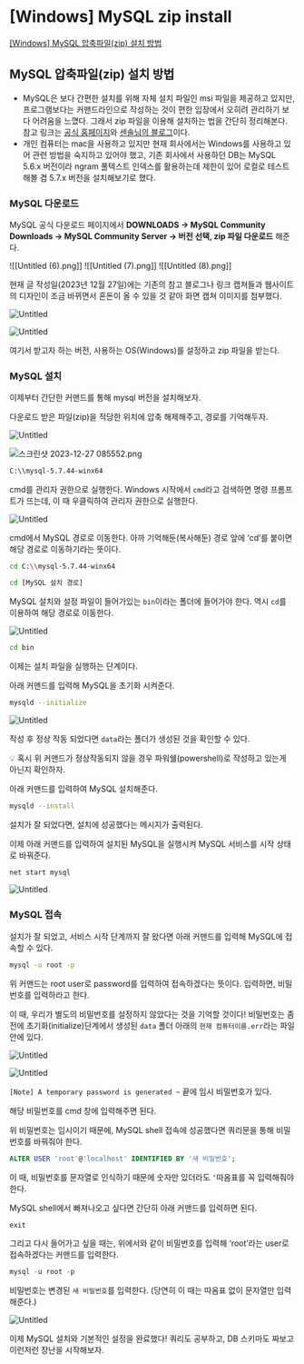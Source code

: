 # [Windows] MySQL zip install

[[Windows] MySQL 압축파일(zip) 설치 방법](https://sensol2.tistory.com/71)

## MySQL 압축파일(zip) 설치 방법

- MySQL은 보다 간편한 설치를 위해 자체 설치 파일인 msi 파일을 제공하고 있지만, 프로그램보다는 커맨드라인으로 작성하는 것이 편한 입장에서 오히려 관리하기 보다 어려움을 느꼈다. 그래서 zip 파일을 이용해 설치하는 법을 간단히 정리해본다. 참고 링크는 [공식 홈페이지](https://dev.mysql.com/downloads/windows/installer/5.7.html)와 [센솔님의 블로그](https://sensol2.tistory.com/71)이다.
- 개인 컴퓨터는 mac을 사용하고 있지만 현재 회사에서는 Windows를 사용하고 있어 관련 방법을 숙지하고 있어야 했고, 기존 회사에서 사용하던 DB는 MySQL 5.6.x 버전이라 ngram 풀텍스트 인덱스를 활용하는데 제한이 있어 로컬로 테스트 해볼 겸 5.7.x 버전을 설치해보기로 했다.

### MySQL 다운로드

MySQL 공식 다운로드 페이지에서 **DOWNLOADS → MySQL Community Downloads → MySQL Community Server → 버전 선택, zip 파일 다운로드** 해준다.




![[Untitled (6).png]]
![[Untitled (7).png]]
![[Untitled (8).png]]

현재 글 작성일(2023년 12월 27일)에는 기존의 참고 블로그나 링크 캡쳐들과 웹사이트의 디자인이 조금 바뀌면서 혼돈이 올 수 있을 것 같아 화면 캡쳐 이미지를 첨부했다.

![Untitled](https://prod-files-secure.s3.us-west-2.amazonaws.com/281d9ed4-4571-45b8-9b44-440dd5f32a11/54f4f9c2-9c43-471d-ae2f-09496442da0e/Untitled.png)

![Untitled](https://prod-files-secure.s3.us-west-2.amazonaws.com/281d9ed4-4571-45b8-9b44-440dd5f32a11/5ef7c1bc-47ff-490d-b6ca-2225cc63db80/Untitled.png)

여기서 받고자 하는 버전, 사용하는 OS(Windows)를 설정하고 zip 파일을 받는다.

### MySQL 설치

이제부터 간단한 커맨드를 통해 mysql 버전을 설치해보자.

다운로드 받은 파일(zip)을 적당한 위치에 압축 해제해주고, 경로를 기억해두자.

![Untitled](https://prod-files-secure.s3.us-west-2.amazonaws.com/281d9ed4-4571-45b8-9b44-440dd5f32a11/8687ed6b-3381-4fad-b0a6-571852e8d5b6/Untitled.png)

![스크린샷 2023-12-27 085552.png](https://prod-files-secure.s3.us-west-2.amazonaws.com/281d9ed4-4571-45b8-9b44-440dd5f32a11/462f1298-0002-43e1-8500-a0b2aace1888/%EC%8A%A4%ED%81%AC%EB%A6%B0%EC%83%B7_2023-12-27_085552.png)

```bash
C:\\mysql-5.7.44-winx64
```

cmd를 관리자 권한으로 실행한다. Windows 시작에서 `cmd`라고 검색하면 명령 프롬프트가 뜨는데, 이 때 우클릭하여 관리자 권한으로 실행한다.

![Untitled](https://prod-files-secure.s3.us-west-2.amazonaws.com/281d9ed4-4571-45b8-9b44-440dd5f32a11/f232b2e5-c446-4625-916a-ccdd7c4f9dc2/Untitled.png)

cmd에서 MySQL 경로로 이동한다. 아까 기억해둔(복사해둔) 경로 앞에 ‘cd’를 붙이면 해당 경로로 이동하기라는 뜻이다.

```bash
cd C:\\mysql-5.7.44-winx64
```

```bash
cd [MySQL 설치 경로]
```

MySQL 설치와 설정 파일이 들어가있는 `bin`이라는 폴더에 들어가야 한다. 역시 `cd`를 이용하여 해당 경로로 이동한다.

![Untitled](https://prod-files-secure.s3.us-west-2.amazonaws.com/281d9ed4-4571-45b8-9b44-440dd5f32a11/68093026-0521-44d2-91ce-fafb2c43319a/Untitled.png)

```bash
cd bin
```

이제는 설치 파일을 실행하는 단계이다.

아래 커맨드를 입력해 MySQL을 초기화 시켜준다.

```bash
mysqld --initialize
```

![Untitled](https://prod-files-secure.s3.us-west-2.amazonaws.com/281d9ed4-4571-45b8-9b44-440dd5f32a11/86d758b3-652e-44a6-9c16-3bb548f80b60/Untitled.png)

작성 후 정상 작동 되었다면 `data`라는 폴더가 생성된 것을 확인할 수 있다.

<aside> 💡 혹시 위 커맨드가 정상작동되지 않을 경우 파워쉘(powershell)로 작성하고 있는게 아닌지 확인하자.

</aside>

아래 커맨드를 입력하여 MySQL 설치해준다.

```bash
mysqld --install
```

설치가 잘 되었다면, 설치에 성공했다는 메시지가 출력된다.

이제 아래 커맨드를 입력하여 설치된 MySQL을 실행시켜 MySQL 서비스를 시작 상태로 바꿔준다.

```bash
net start mysql
```

![Untitled](https://prod-files-secure.s3.us-west-2.amazonaws.com/281d9ed4-4571-45b8-9b44-440dd5f32a11/025b4666-408d-4af8-92c6-468a1a412948/Untitled.png)

### MySQL 접속

설치가 잘 되었고, 서비스 시작 단계까지 잘 왔다면 아래 커맨드를 입력해 MySQL에 접속할 수 있다.

```bash
mysql -u root -p
```

위 커맨드는 root user로 password를 입력하여 접속하겠다는 뜻이다. 입력하면, 비밀번호를 입력하라고 한다.

이 때, 우리가 별도의 비밀번호를 설정하지 않았다는 것을 기억할 것이다! 비밀번호는 좀전에 초기화(initialize)단계에서 생성된 `data` 폴더 아래의 `현재 컴퓨터이름.err`라는 파일 안에 있다.

![Untitled](https://prod-files-secure.s3.us-west-2.amazonaws.com/281d9ed4-4571-45b8-9b44-440dd5f32a11/d7919fcc-958e-42d3-8b8f-d7fbb7b50b1e/Untitled.png)

![Untitled](https://prod-files-secure.s3.us-west-2.amazonaws.com/281d9ed4-4571-45b8-9b44-440dd5f32a11/a42915af-c859-4b12-9599-318148ad9697/Untitled.png)

`[Note] A temporary password is generated ~` 끝에 임시 비밀번호가 있다.

해당 비밀번호를 cmd 창에 입력해주면 된다.

위 비밀번호는 임시이기 때문에, MySQL shell 접속에 성공했다면 쿼리문을 통해 비밀번호를 바꿔줘야 한다.

```sql
ALTER USER 'root'@'localhost' IDENTIFIED BY '새 비밀번호';
```

이 때, 비밀번호를 문자열로 인식하기 때문에 숫자만 있더라도 `‘`따옴표를 꼭 입력해줘야 한다.

MySQL shell에서 빠져나오고 싶다면 간단히 아래 커맨드를 입력하면 된다.

```sql
exit
```

그리고 다시 들어가고 싶을 때는, 위에서와 같이 비밀번호를 입력해 ‘root’라는 user로 접속하겠다는 커맨드를 입력한다.

```sql
mysql -u root -p
```

비밀번호는 변경된 `새 비밀번호`를 입력한다. (당연히 이 때는 따옴표 없이 문자열만 입력해준다.)

![Untitled](https://prod-files-secure.s3.us-west-2.amazonaws.com/281d9ed4-4571-45b8-9b44-440dd5f32a11/2c17e6e2-06a1-4694-b761-4cb4f496d02f/Untitled.png)

이제 MySQL 설치와 기본적인 설정을 완료했다! 쿼리도 공부하고, DB 스키마도 짜보고 이런저런 장난을 시작해보자.